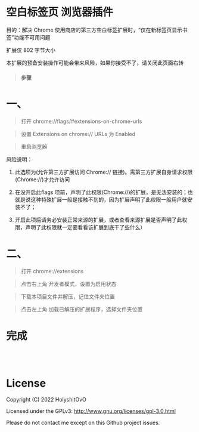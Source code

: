 # 空白标签页 浏览器插件
目的：解决 Chrome 使用商店的第三方空白标签扩展时，“仅在新标签页显示书签”功能不可用问题

扩展仅 802 字节大小

本扩展的预备安装操作可能会带来风险，如果你接受不了，请关闭此页面右转
> #### 步骤
# 一、
> 打开 chrome://flags/#extensions-on-chrome-urls

> 设置 Extensions on chrome:// URLs 为 Enabled

> 重启浏览器

风险说明：

1. 此选项为(允许第三方扩展访问 Chrome:// 链接)。需第三方扩展自身请求权限(Chrome://)才允许访问

2. 在没开启此flags 项前，声明了此权限(Chrome://)的扩展，是无法安装的；也就是说这种特殊扩展一般是接触不到的，因为扩展声明了此权限一般用户就安装不了；

3. 开启此项后请务必安装正常来源的扩展，或者查看来源扩展是否声明了此权限，声明了此权限就一定要看看该扩展到底干了些什么）

# 二、
> 打开 chrome://extensions

> 点击右上角 开发者模式，设置为启用状态

> 下载本项目文件并解压，记住文件夹位置

> 点击左上角 加载已解压的扩展程序，选择文件夹位置

# 完成

<br>

<br>

# License

Copyright (C) 2022 HolyshitOvO

Licensed under the GPLv3: http://www.gnu.org/licenses/gpl-3.0.html

Please do not contact me except on this Github project issues.
